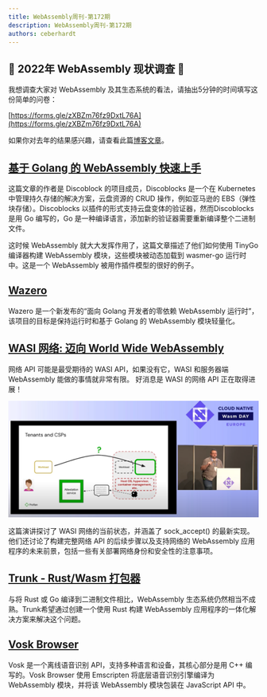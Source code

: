 ```yaml
---
title: WebAssembly周刊-第172期
description: WebAssembly周刊-第172期
authors: ceberhardt
---
```


## 📣 2022年 WebAssembly 现状调查 📣

我想调查大家对 WebAssembly 及其生态系统的看法，请抽出5分钟的时间填写这份简单的问卷：

[https://forms.gle/zXBZm76fz9DxtL76A](https://forms.gle/zXBZm76fz9DxtL76A)

如果你对去年的结果感兴趣，请查看此篇[博客文章](https://blog.scottlogic.com/2021/06/21/state-of-wasm.html)。

## [基于 Golang 的 WebAssembly 快速上手](https://dev.to/mhmxs/first-steps-with-golang-and-webassembly-4pkg)

这篇文章的作者是 Discoblock 的项目成员，Discoblocks 是一个在 Kubernetes 中管理持久存储的解决方案，云盘资源的 CRUD 操作，例如亚马逊的 EBS（弹性块存储）。Discoblocks 以插件的形式支持云盘变体的验证器，然而Discoblocks 是用 Go 编写的，Go 是一种编译语言，添加新的验证器需要重新编译整个二进制文件。

这时候 WebAssembly 就大大发挥作用了，这篇文章描述了他们如何使用 TinyGo 编译器构建 WebAssembly 模块，这些模块被动态加载到 wasmer-go 运行时中。这是一个 WebAssembly 被用作插件模型的很好的例子。

## [Wazero](https://wazero.io/)

Wazero 是一个新发布的“面向 Golang 开发者的零依赖 WebAssembly 运行时”，该项目的目标是保持运行时和基于 Golang 的 WebAssembly 模块轻量化。

## [WASI 网络: 迈向 World Wide WebAssembly](https://www.youtube.com/watch?v=353mpfL8r3s)

网络 API 可能是最受期待的 WASI API，如果没有它，WASI 和服务器端 WebAssembly 能做的事情就非常有限。 好消息是 WASI 的网络 API 正在取得进展！

![WASI networking](./images/172.png)

这篇演讲探讨了 WASI 网络的当前状态，并涵盖了 sock_accept() 的最新实现。他们还讨论了构建完整网络 API 的后续步骤以及支持网络的 WebAssembly 应用程序的未来前景，包括一些有关部署网络身份和安全性的注意事项。

## [Trunk - Rust/Wasm 打包器](https://trunkrs.dev/)

与将 Rust 或 Go 编译到二进制文件相比，WebAssembly 生态系统仍然相当不成熟。Trunk希望通过创建一个使用 Rust 构建 WebAssembly 应用程序的一体化解决方案来解决这个问题。

## [Vosk Browser](https://github.com/ccoreilly/vosk-browser)

Vosk 是一个离线语音识别 API，支持多种语言和设备，其核心部分是用 C++ 编写的。Vosk Browser 使用 Emscripten 将底层语音识别引擎编译为 WebAssembly 模块，并将该 WebAssembly 模块包装在 JavaScript API 中。
